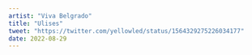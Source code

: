 ```yaml
---
artist: "Viva Belgrado"
title: "Ulises"
tweet: "https://twitter.com/yellowled/status/1564329275226034177"
date: 2022-08-29
---
```

